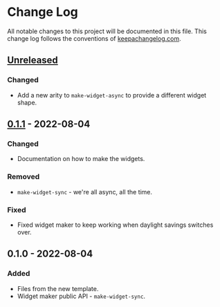 # Change Log
All notable changes to this project will be documented in this file. This change log follows the conventions of [keepachangelog.com](http://keepachangelog.com/).

## [Unreleased]
### Changed
- Add a new arity to `make-widget-async` to provide a different widget shape.

## [0.1.1] - 2022-08-04
### Changed
- Documentation on how to make the widgets.

### Removed
- `make-widget-sync` - we're all async, all the time.

### Fixed
- Fixed widget maker to keep working when daylight savings switches over.

## 0.1.0 - 2022-08-04
### Added
- Files from the new template.
- Widget maker public API - `make-widget-sync`.

[Unreleased]: https://sourcehost.site/your-name/giant-squid/compare/0.1.1...HEAD
[0.1.1]: https://sourcehost.site/your-name/giant-squid/compare/0.1.0...0.1.1

